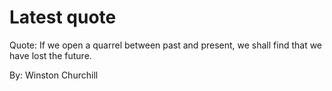 # Latest quote 

Quote: If we open a quarrel between past and present, we shall find that we have lost the future. 

By: Winston Churchill